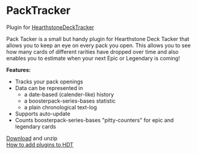 # PackTracker
Plugin for [HearthstoneDeckTracker](https://hsdecktracker.net/)

Pack Tacker is a small but handy plugin for Hearthstone Deck Tacker that allows you to keep an eye on every pack you open. 
This allows you to see how many cards of different rarities have dropped over time and also enables you to estimate when your next Epic or Legendary is coming!

**Features:**
- Tracks your pack openings
- Data can be represented in
  - a date-based (calender-like) history
  - a boosterpack-series-bases statistic
  - a plain chronological text-log
- Supports auto-update
- Counts boosterpack-series-bases "pitty-counters" for epic and legendary cards

[Download](https://github.com/MGK82/PackTracker/releases/tag/v0.4) and unzip  
[How to add plugins to HDT](https://github.com/HearthSim/Hearthstone-Deck-Tracker/wiki/Available-Plugins)

